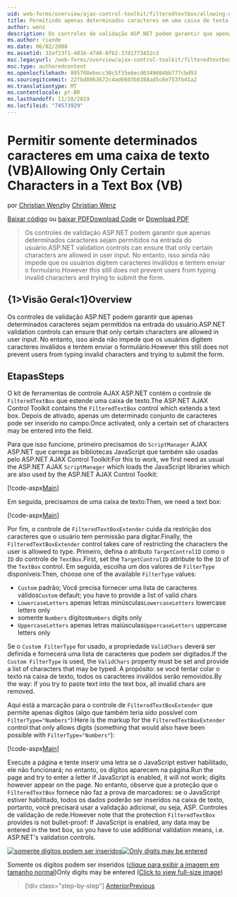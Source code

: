 ```yaml
---
uid: web-forms/overview/ajax-control-toolkit/filteredtextbox/allowing-only-certain-characters-in-a-text-box-vb
title: Permitindo apenas determinados caracteres em uma caixa de texto (VB) | Microsoft Docs
author: wenz
description: Os controles de validação ASP.NET podem garantir que apenas determinados caracteres sejam permitidos na entrada do usuário. No entanto, isso ainda não impede que os usuários digitem inválidos...
ms.author: riande
ms.date: 06/02/2008
ms.assetid: 33af23f1-4016-4740-8fb2-37d1773452cd
msc.legacyurl: /web-forms/overview/ajax-control-toolkit/filteredtextbox/allowing-only-certain-characters-in-a-text-box-vb
msc.type: authoredcontent
ms.openlocfilehash: 895708ebecc30c5f35e6ecd0349604bb777cbd93
ms.sourcegitcommit: 22fbd8863672c4ad6693b8388ad5c8e753fb41a2
ms.translationtype: MT
ms.contentlocale: pt-BR
ms.lasthandoff: 11/28/2019
ms.locfileid: "74573929"
---
```

# <a name="allowing-only-certain-characters-in-a-text-box-vb"></a><span data-ttu-id="63307-104">Permitir somente determinados caracteres em uma caixa de texto (VB)</span><span class="sxs-lookup"><span data-stu-id="63307-104">Allowing Only Certain Characters in a Text Box (VB)</span></span>

<span data-ttu-id="63307-105">por [Christian Wenz](https://github.com/wenz)</span><span class="sxs-lookup"><span data-stu-id="63307-105">by [Christian Wenz](https://github.com/wenz)</span></span>

<span data-ttu-id="63307-106">[Baixar código](https://download.microsoft.com/download/4/c/2/4c2def7a-0d23-4055-91f9-1f18504167d7/FilteredTextBox0.vb.zip) ou [baixar PDF](https://download.microsoft.com/download/b/6/a/b6ae89ee-df69-4c87-9bfb-ad1eb2b23373/filteredtextbox0VB.pdf)</span><span class="sxs-lookup"><span data-stu-id="63307-106">[Download Code](https://download.microsoft.com/download/4/c/2/4c2def7a-0d23-4055-91f9-1f18504167d7/FilteredTextBox0.vb.zip) or [Download PDF](https://download.microsoft.com/download/b/6/a/b6ae89ee-df69-4c87-9bfb-ad1eb2b23373/filteredtextbox0VB.pdf)</span></span>

> <span data-ttu-id="63307-107">Os controles de validação ASP.NET podem garantir que apenas determinados caracteres sejam permitidos na entrada do usuário.</span><span class="sxs-lookup"><span data-stu-id="63307-107">ASP.NET validation controls can ensure that only certain characters are allowed in user input.</span></span> <span data-ttu-id="63307-108">No entanto, isso ainda não impede que os usuários digitem caracteres inválidos e tentem enviar o formulário.</span><span class="sxs-lookup"><span data-stu-id="63307-108">However this still does not prevent users from typing invalid characters and trying to submit the form.</span></span>

## <a name="overview"></a><span data-ttu-id="63307-109">{1&gt;Visão Geral&lt;1}</span><span class="sxs-lookup"><span data-stu-id="63307-109">Overview</span></span>

<span data-ttu-id="63307-110">Os controles de validação ASP.NET podem garantir que apenas determinados caracteres sejam permitidos na entrada do usuário.</span><span class="sxs-lookup"><span data-stu-id="63307-110">ASP.NET validation controls can ensure that only certain characters are allowed in user input.</span></span> <span data-ttu-id="63307-111">No entanto, isso ainda não impede que os usuários digitem caracteres inválidos e tentem enviar o formulário.</span><span class="sxs-lookup"><span data-stu-id="63307-111">However this still does not prevent users from typing invalid characters and trying to submit the form.</span></span>

## <a name="steps"></a><span data-ttu-id="63307-112">Etapas</span><span class="sxs-lookup"><span data-stu-id="63307-112">Steps</span></span>

<span data-ttu-id="63307-113">O kit de ferramentas de controle AJAX ASP.NET contém o controle de `FilteredTextBox` que estende uma caixa de texto.</span><span class="sxs-lookup"><span data-stu-id="63307-113">The ASP.NET AJAX Control Toolkit contains the `FilteredTextBox` control which extends a text box.</span></span> <span data-ttu-id="63307-114">Depois de ativado, apenas um determinado conjunto de caracteres pode ser inserido no campo.</span><span class="sxs-lookup"><span data-stu-id="63307-114">Once activated, only a certain set of characters may be entered into the field.</span></span>

<span data-ttu-id="63307-115">Para que isso funcione, primeiro precisamos do `ScriptManager` AJAX ASP.NET que carrega as bibliotecas JavaScript que também são usadas pelo ASP.NET AJAX Control Toolkit:</span><span class="sxs-lookup"><span data-stu-id="63307-115">For this to work, we first need as usual the ASP.NET AJAX `ScriptManager` which loads the JavaScript libraries which are also used by the ASP.NET AJAX Control Toolkit:</span></span>

[!code-aspx[Main](allowing-only-certain-characters-in-a-text-box-vb/samples/sample1.aspx)]

<span data-ttu-id="63307-116">Em seguida, precisamos de uma caixa de texto:</span><span class="sxs-lookup"><span data-stu-id="63307-116">Then, we need a text box:</span></span>

[!code-aspx[Main](allowing-only-certain-characters-in-a-text-box-vb/samples/sample2.aspx)]

<span data-ttu-id="63307-117">Por fim, o controle de `FilteredTextBoxExtender` cuida da restrição dos caracteres que o usuário tem permissão para digitar.</span><span class="sxs-lookup"><span data-stu-id="63307-117">Finally, the `FilteredTextBoxExtender` control takes care of restricting the characters the user is allowed to type.</span></span> <span data-ttu-id="63307-118">Primeiro, defina o atributo `TargetControlID` como o `ID` do controle de `TextBox`.</span><span class="sxs-lookup"><span data-stu-id="63307-118">First, set the `TargetControlID` attribute to the `ID` of the `TextBox` control.</span></span> <span data-ttu-id="63307-119">Em seguida, escolha um dos valores de `FilterType` disponíveis:</span><span class="sxs-lookup"><span data-stu-id="63307-119">Then, choose one of the available `FilterType` values:</span></span>

- <span data-ttu-id="63307-120">`Custom` padrão; Você precisa fornecer uma lista de caracteres válidos</span><span class="sxs-lookup"><span data-stu-id="63307-120">`Custom` default; you have to provide a list of valid chars</span></span>
- <span data-ttu-id="63307-121">`LowercaseLetters` apenas letras minúsculas</span><span class="sxs-lookup"><span data-stu-id="63307-121">`LowercaseLetters` lowercase letters only</span></span>
- <span data-ttu-id="63307-122">somente `Numbers` dígitos</span><span class="sxs-lookup"><span data-stu-id="63307-122">`Numbers` digits only</span></span>
- <span data-ttu-id="63307-123">`UppercaseLetters` apenas letras maiúsculas</span><span class="sxs-lookup"><span data-stu-id="63307-123">`UppercaseLetters` uppercase letters only</span></span>

<span data-ttu-id="63307-124">Se o `Custom FilterType` for usado, a propriedade `ValidChars` deverá ser definida e fornecerá uma lista de caracteres que podem ser digitados.</span><span class="sxs-lookup"><span data-stu-id="63307-124">If the `Custom FilterType` is used, the `ValidChars` property must be set and provide a list of characters that may be typed.</span></span> <span data-ttu-id="63307-125">A propósito: se você tentar colar o texto na caixa de texto, todos os caracteres inválidos serão removidos.</span><span class="sxs-lookup"><span data-stu-id="63307-125">By the way: if you try to paste text into the text box, all invalid chars are removed.</span></span>

<span data-ttu-id="63307-126">Aqui está a marcação para o controle de `FilteredTextBoxExtender` que permite apenas dígitos (algo que também teria sido possível com `FilterType="Numbers"`):</span><span class="sxs-lookup"><span data-stu-id="63307-126">Here is the markup for the `FilteredTextBoxExtender` control that only allows digits (something that would also have been possible with `FilterType="Numbers"`):</span></span>

[!code-aspx[Main](allowing-only-certain-characters-in-a-text-box-vb/samples/sample3.aspx)]

<span data-ttu-id="63307-127">Execute a página e tente inserir uma letra se o JavaScript estiver habilitado, ele não funcionará; no entanto, os dígitos aparecem na página.</span><span class="sxs-lookup"><span data-stu-id="63307-127">Run the page and try to enter a letter if JavaScript is enabled, it will not work; digits however appear on the page.</span></span> <span data-ttu-id="63307-128">No entanto, observe que a proteção que o `FilteredTextBox` fornece não faz a prova de marcadores: se o JavaScript estiver habilitado, todos os dados poderão ser inseridos na caixa de texto, portanto, você precisará usar a validação adicional, ou seja, ASP. Controles de validação de rede.</span><span class="sxs-lookup"><span data-stu-id="63307-128">However note that the protection `FilteredTextBox` provides is not bullet-proof: If JavaScript is enabled, any data may be entered in the text box, so you have to use additional validation means, i.e. ASP.NET's validation controls.</span></span>

<span data-ttu-id="63307-129">[![somente dígitos podem ser inseridos](allowing-only-certain-characters-in-a-text-box-vb/_static/image2.png)](allowing-only-certain-characters-in-a-text-box-vb/_static/image1.png)</span><span class="sxs-lookup"><span data-stu-id="63307-129">[![Only digits may be entered](allowing-only-certain-characters-in-a-text-box-vb/_static/image2.png)](allowing-only-certain-characters-in-a-text-box-vb/_static/image1.png)</span></span>

<span data-ttu-id="63307-130">Somente os dígitos podem ser inseridos ([clique para exibir a imagem em tamanho normal](allowing-only-certain-characters-in-a-text-box-vb/_static/image3.png))</span><span class="sxs-lookup"><span data-stu-id="63307-130">Only digits may be entered ([Click to view full-size image](allowing-only-certain-characters-in-a-text-box-vb/_static/image3.png))</span></span>

> [!div class="step-by-step"]
> [<span data-ttu-id="63307-131">Anterior</span><span class="sxs-lookup"><span data-stu-id="63307-131">Previous</span></span>](allowing-only-certain-characters-in-a-text-box-cs.md)
